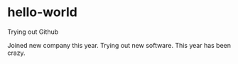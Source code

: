 # hello-world
Trying out Github

Joined new company this year. Trying out new software. This year has been crazy.
